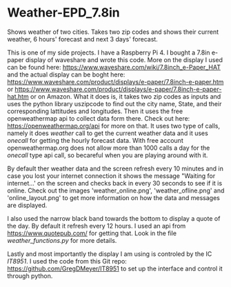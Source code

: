 # Weather-EPD_7.8in
Shows weather of two cities. Takes two zip codes and shows their current weather, 6 hours' forecast and next 3 days' forecast.

This is one of my side projects. I have a Raspberry Pi 4. I bought a 7.8in e-paper display of waveshare and wrote this code. More on the display I used can be found here: https://www.waveshare.com/wiki/7.8inch_e-Paper_HAT and the actual display can be boght here: https://www.waveshare.com/product/displays/e-paper/7.8inch-e-paper.htm or https://www.waveshare.com/product/displays/e-paper/7.8inch-e-paper-hat.htm  or on Amazon.
What it does is, it takes two zip codes as inputs and uses the python library uszipcode to find out the city name, State, and their corresponding lattitudes and longitudes. Then it uses the free openweathermap api to collect data form there. Check out here: https://openweathermap.org/api for more on that. It uses two type of calls, namely it does _weather_ call to get the current weather data and it uses  _onecall_ for getting the hourly forecast data. With free account openweathermap.org does not allow more than 1000 calls a day for the _onecall_ type api call, so becareful when you are playing around with it.

By default ther weather data and the screen refresh every 10 minutes and in case you lost your internet connection it shows the message "Waiting for internet...' on the screen and checks back in every 30 seconds to see if it is online. Check out the images 'weather_online.png', 'weather_ofline.png' and 'online_layout.png' to get more information on how the data and messages are displayed.

I also used the narrow black band towards the bottom to display a quote of the day. By default it refresh every 12 hours. I used an api from https://www.quotepub.com/ for getting that. Look in the file _weather_functions.py_ for more details.

Lastly and most importantly the display I am using is controled by the IC _IT8951_. I used the code from this Git repo: https://github.com/GregDMeyer/IT8951 to set up the interface and control it through python.
